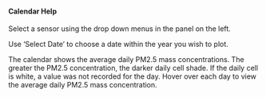 #### Calendar Help

Select a sensor using the drop down menus in the panel on the left.

Use ‘Select Date’ to choose a date within the year you wish to plot.

The calendar shows the average daily PM2.5 mass concentrations. The greater the PM2.5 concentration, the darker daily cell shade. If the daily cell is white, a value was not recorded for the day. Hover over each day to view the average daily PM2.5 mass concentration.
